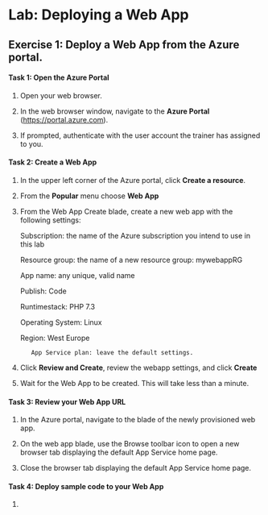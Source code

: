 # Lab: Deploying a Web App

## Exercise 1: Deploy a Web App from the Azure portal.

#### Task 1: Open the Azure Portal

1. Open your web browser.

2. In the web browser window, navigate to the **Azure Portal** (<https://portal.azure.com>).

3. If prompted, authenticate with the user account the trainer has assigned to you.

#### Task 2: Create a Web App

1. In the upper left corner of the Azure portal, click **Create a resource**.

2. From the **Popular** menu choose **Web App**

3. From the Web App Create blade, create a new web app with the following settings:
    
      Subscription: the name of the Azure subscription you intend to use in this lab

      Resource group: the name of a new resource group: mywebappRG

      App name: any unique, valid name

      Publish: Code
      
      Runtimestack: PHP 7.3
      
      Operating System: Linux
      
      Region: West Europe

          App Service plan: leave the default settings.
      
4. Click **Review and Create**, review the webapp settings, and click **Create**  
5. Wait for the Web App to be created. This will take less than a minute.

#### Task 3: Review your Web App URL 

1. In the Azure portal, navigate to the blade of the newly provisioned web app.

2. On the web app blade, use the Browse toolbar icon to open a new browser tab displaying the default App Service home page.

3. Close the browser tab displaying the default App Service home page.

#### Task 4: Deploy sample code to your Web App

1. 
